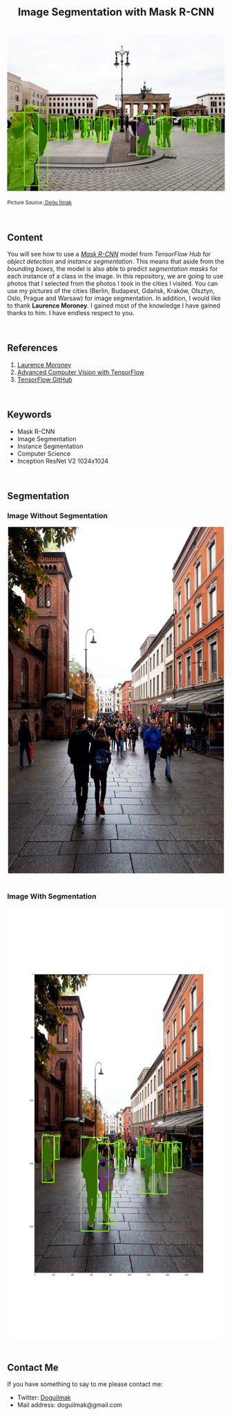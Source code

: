 <h1  align=center><font  size = 5>Image Segmentation with Mask R-CNN</font></h1>

<br>

<img  src="berlin_segmented.png"  alt="berlin_segmented">

<small>Picture Source:<a  href="https://github.com/doguilmak"> Doğu İlmak</a></small>

<br>

<h2>Content</h2>

<p>You will see how to use a <i><a  href='https://arxiv.org/abs/1703.06870'>Mask R-CNN</a></i> model from <i>TensorFlow Hub</i> for <i>object detection</i> and <i>instance segmentation</i>. This means that aside from the <i>bounding boxes</i>, the model is also able to predict <i>segmentation masks</i> for each instance of a class in the image. In this repository, we are going to use photos that I selected from the photos I took in the cities I visited. You can use my pictures of the cities (Berlin, Budapest, Gdańsk, Kraków, Olsztyn, Oslo, Prague and Warsaw) for image segmentation. In addition, I would like to thank <b>Laurence Moroney</b>. I gained most of the knowledge I have gained thanks to him. I have endless respect to you.</p>

<br>

<h2>References</h2>

<ol>
	<li><a href="https://laurencemoroney.com/">Laurence Moroney</a></li>
	<li><a href="https://www.coursera.org/learn/advanced-computer-vision-with-tensorflow#instructors">Advanced Computer Vision with TensorFlow</a></li>
	<li><a href="https://github.com/tensorflow/models">TensorFlow GitHub</a></li>
</ol>

<br>

<h2>Keywords</h2>

<ul>
	<li>Mask R-CNN</li>
	<li>Image Segmentation</li>
	<li>Instance Segmentation</li>
	<li>Computer Science</li>
	<li>Inception ResNet V2 1024x1024</li>
</ul>

<br>

<h2>Segmentation</h2>

<h3>Image Without Segmentation</h3>

<div align="center">
	<img width=500  height=800 src="oslo.jpg">
</div>

<br>

<h3>Image With Segmentation</h3>

<div align="center">
	<img width=600  height=1000 src="oslo_segmented.png"> 
</div>

<br>

<h2>Contact Me</h2>

<p>If you have something to say to me please contact me:</p>

<ul>
	<li>Twitter: <a href="https://twitter.com/Doguilmak">Doguilmak</a></li>
	<li>Mail address: doguilmak@gmail.com</li>
</ul>
